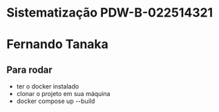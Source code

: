 # Sistematização PDW-B-022514321

# Fernando Tanaka

## Para rodar
- ter o docker instalado
- clonar o projeto em sua máquina
- docker compose up --build
